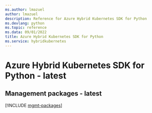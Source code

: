 ```yaml
---
ms.author: lmazuel
author: lmazuel
description: Reference for Azure Hybrid Kubernetes SDK for Python
ms.devlang: python
ms.topic: reference
ms.data: 09/01/2022
title: Azure Hybrid Kubernetes SDK for Python
ms.service: hybridkubernetes
---
```

# Azure Hybrid Kubernetes SDK for Python - latest

## Management packages - latest
[!INCLUDE [mgmt-packages](hybrid-kubernetes-mgmt-index.md)]